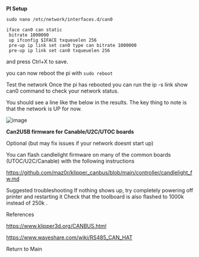 **PI Setup**

```sudo nano /etc/network/interfaces.d/can0```

```allow-hotplug can0
iface can0 can static
 bitrate 1000000
 up ifconfig $IFACE txqueuelen 256
 pre-up ip link set can0 type can bitrate 1000000
 pre-up ip link set can0 txqueuelen 256
```

and press Ctrl+X to save.

you can now reboot the pi with ```sudo reboot```

Test the network
Once the pi has rebooted you can run the ip -s link show can0 command to check your network status.

You should see a line like the below in the results. The key thing to note is that the network is UP for now.

![image](https://user-images.githubusercontent.com/105763933/210177289-ba61dd74-a634-4e04-8153-09a5b6645be3.png)

**Can2USB firmware for Canable/U2C/UTOC boards**

Optional (but may fix issues if your network doesnt start up)

You can flash candlelight firmware on many of the common boards (UTOC/U2C/Canable) with the following instructions

https://github.com/maz0r/klipper_canbus/blob/main/controller/candlelight_fw.md

Suggested troubleshooting
If nothing shows up, try completely powering off printer and restarting it
Check that the toolboard is also flashed to 1000k instead of 250k .
 
References
 
https://www.klipper3d.org/CANBUS.html
 
https://www.waveshare.com/wiki/RS485_CAN_HAT

Return to Main
